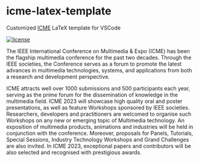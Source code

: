 # icme-latex-template

Customized [ICME](https://ieeexplore.ieee.org/xpl/conhome/1000477/all-proceedings) LaTeX template for VSCode

[![license](https://img.shields.io/github/license/MuGeminorum/LaTeX-Template.svg)](https://github.com/MuGeminorum/LaTeX-Template/blob/master/LICENSE)

The IEEE International Conference on Multimedia & Expo (ICME) has been the flagship multimedia conference for the past two decades. Through the IEEE societies, the Conference serves as a forum to promote the latest advances in multimedia technologies, systems, and applications from both a research and development perspective.

ICME attracts well over 1000 submissions and 500 participants each year, serving as the prime forum for the dissemination of knowledge in the multimedia field. ICME 2023 will showcase high quality oral and poster presentations, as well as feature Workshops sponsored by IEEE societies. Researchers, developers and practitioners are welcomed to organise such Workshops on any new or emerging topic of Multimedia technology. An exposition of multimedia products, animations and industries will be held in conjunction with the conference. Moreover, proposals for Panels, Tutorials, Special Sessions, Industry Technology Workshops and Grand Challenges are also invited. In ICME 2023, exceptional papers and contributors will be also selected and recognised with prestigious awards.
